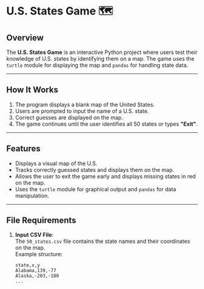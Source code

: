 # U.S. States Game 🗺️

## Overview
The **U.S. States Game** is an interactive Python project where users test their knowledge of U.S. states by identifying them on a map. The game uses the `turtle` module for displaying the map and `pandas` for handling state data.

---

## How It Works
1. The program displays a blank map of the United States.
2. Users are prompted to input the name of a U.S. state.
3. Correct guesses are displayed on the map.
4. The game continues until the user identifies all 50 states or types **"Exit"**.

---

## Features
- Displays a visual map of the U.S.
- Tracks correctly guessed states and displays them on the map.
- Allows the user to exit the game early and displays missing states in red on the map.
- Uses the `turtle` module for graphical output and `pandas` for data manipulation.

---

## File Requirements
1. **Input CSV File**:  
   The `50_states.csv` file contains the state names and their coordinates on the map.  
   Example structure:
   ```csv
   state,x,y
   Alabama,139,-77
   Alaska,-203,-180
   ...
